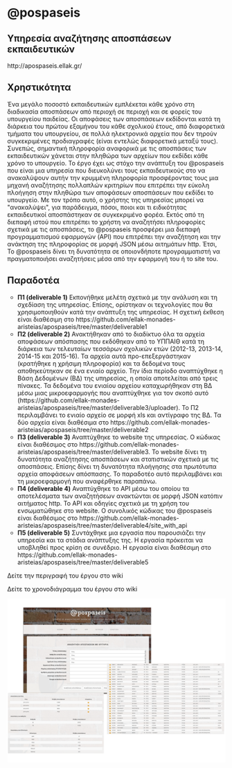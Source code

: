 # @pospaseis

<h2>Υπηρεσία αναζήτησης αποσπάσεων εκπαιδευτικών</h2>

<p>http://apospaseis.ellak.gr/</p>

<h2>Χρηστικότητα</h2>

Ένα μεγάλο ποσοστό εκπαιδευτικών εμπλέκεται κάθε χρόνο στη διαδικασία αποσπάσεων από περιοχή σε περιοχή και σε φορείς του υπουργείου παιδείας. Οι αποφάσεις των αποσπάσεων εκδίδονται κατά τη διάρκεια του πρώτου εξαμήνου του κάθε σχολικού έτους,  από διαφορετικά τμήματα του υπουργείου, σε πολλά ηλεκτρονικά αρχεία που δεν τηρούν  συγκεκριμένες προδιαγραφές (είναι εντελώς διαφορετικά μεταξύ τους). Συνεπώς, σημαντική πληροφορία αναφορικά με τις αποσπάσεις των εκπαιδευτικών χάνεται στην πληθώρα των αρχείων που εκδίδει κάθε χρόνο το υπουργείο. 
Το έργο έχει ως στόχο την ανάπτυξη του @pospaseis που είναι μια υπηρεσία που διευκολύνει τους εκπαιδευτικούς στο να ανακαλύψουν αυτήν την κρυμμένη πληροφορία προσφέροντας τους μια μηχανή αναζήτησης πολλαπλών κριτηρίων που επιτρέπει την εύκολη πλοήγηση στην πληθώρα των αποφάσεων αποσπάσεων που εκδίδει το υπουργείο. Με τον τρόπο αυτό, ο χρήστης της υπηρεσίας μπορεί να "ανακαλύψει", για παράδειγμα, πόσοι, ποιοι και τι ειδικότητας εκπαιδευτικοί αποσπάστηκαν σε συγκεκριμένο φορέα. Εκτός από τη διεπαφή ιστού που επιτρέπει το χρήστη να αναζητήσει πληροφορίες σχετικά με τις αποσπάσεις, το @pospaseis προσφέρει μια διεπαφή προγραμματισμού εφαρμογών (API) που επιτρέπει την αναζήτηση και την ανάκτηση της πληροφορίας σε μορφή JSON μέσω αιτημάτων http. Έτσι, To @pospaseis δίνει τη δυνατότητα σε οποιονδήποτε προγραμματιστή να πραγματοποιήσει αναζητήσεις μέσα από την εφαρμογή του ή το site του. 


<h2>Παραδοτέα</h2>

<ul type=circle>
<li><b>Π1 (deliverable 1)</b> Εκπονήθηκε μελέτη σχετικά με την ανάλυση και τη σχεδίαση της υπηρεσίας. Επίσης, ορίστηκαν οι τεχνολογίες που θα χρησιμοποιηθούν κατά την ανάπτυξη της υπηρεσίας. Η σχετική έκθεση είναι διαθέσιμη στο https://github.com/ellak-monades-aristeias/apospaseis/tree/master/deliverable1
</li>
<li><b>Π2 (deliverable 2)</b> Ανακτήθηκαν από το διαδίκτυο όλα τα αρχεία αποφάσεων απόσπασης που εκδόθηκαν από το ΥΠΠΑΙΘ κατά τη διάρκεια των τελευταίων τεσσάρων σχολικών ετών (2012-13, 2013-14, 2014-15 και 2015-16). Τα αρχεία αυτά προ-επεξεργάστηκαν (κρατήθηκε η χρήσιμη πληροφορία) και τα δεδομένα τους αποθηκεύτηκαν σε ένα ενιαίο αρχείο. Την ίδια περίοδο αναπτύχθηκε η Βάση Δεδομένων (ΒΔ) της υπηρεσίας, η οποία αποτελείται από τρεις πίνακες. Τα δεδομένα του ενιαίου αρχείου καταχωρήθηκαν στη ΒΔ μέσω μιας μικροεφαρμογής που αναπτύχθηκε για τον σκοπό αυτό (https://github.com/ellak-monades-aristeias/apospaseis/tree/master/deliverable3/uploader). Το Π2 περιλαμβάνει το ενιαίο αρχείο σε μορφή xls και αντίγραφο της ΒΔ. Τα δύο αρχεία είναι διαθέσιμα στο https://github.com/ellak-monades-aristeias/apospaseis/tree/master/deliverable2
</li>
<li><b>Π3 (deliverable 3)</b> Αναπτύχθηκε το website της υπηρεσίας. Ο κώδικας είναι διαθέσιμος στο https://github.com/ellak-monades-aristeias/apospaseis/tree/master/deliverable3. Το website δίνει τη δυνατότητα αναζήτησης αποσπάσεων και στατιστικών σχετικά με τις αποσπάσεις. Επίσης δίνει τη δυνατότητα πλοήγησης στα πρωτότυπα αρχεία αποφάσεων απόσπασης.  Το παραδοτέο αυτό περιλαμβάνει και τη μικροεφαρμογή που αναφέρθηκε παραπάνω.
</li>
<li><b>Π4 (deliverable 4)</b> Αναπτύχθηκε το API μέσω του οποίου τα αποτελέσματα των αναζητήσεων ανακτώνται σε μορφή JSON κατόπιν αιτήματος http. Το API και οδηγίες σχετικά με τη χρήση του ενσωματώθηκε στο website. Ο συνολικός κώδικας του @pospaseis είναι διαθέσιμος στο https://github.com/ellak-monades-aristeias/apospaseis/tree/master/deliverable4/site_with_api
</li>
<li><b>Π5 (deliverable 5)</b> Συντάχθηκε μια εργασία που παρουσιάζει την υπηρεσία και τα στάδια ανάπτυξης της. Η εργασία πρόκειται να υποβληθεί προς κρίση σε συνέδριο. Η εργασία είναι διαθέσιμη στο https://github.com/ellak-monades-aristeias/apospaseis/tree/master/deliverable5 
</li>
</ul>


<p>Δείτε την περιγραφή του έργου στο wiki</p>

<p>Δείτε το χρονοδιάγραμμα του έργου στο wiki</p>

<img src="screenshots.png">


